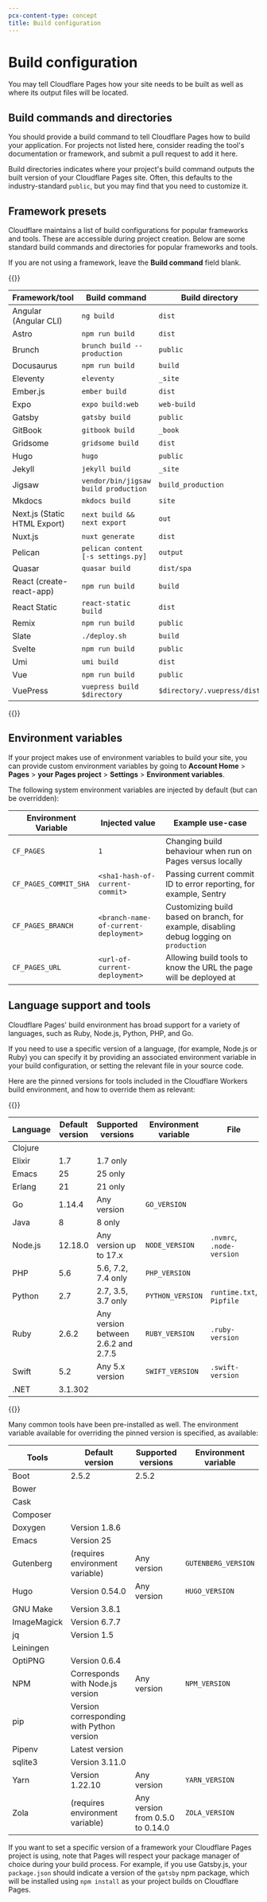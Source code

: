 ```yaml
---
pcx-content-type: concept
title: Build configuration
---
```


# Build configuration

You may tell Cloudflare Pages how your site needs to be built as well as where its output files will be located.

## Build commands and directories

You should provide a build command to tell Cloudflare Pages how to build your application. For projects not listed here, consider reading the tool's documentation or framework, and submit a pull request to add it here.

Build directories indicates where your project's build command outputs the built version of your Cloudflare Pages site. Often, this defaults to the industry-standard `public`, but you may find that you need to customize it.

## Framework presets

Cloudflare maintains a list of build configurations for popular frameworks and tools. These are accessible during project creation. Below are some standard build commands and directories for popular frameworks and tools.

If you are not using a framework, leave the **Build command** field blank.

{{<table-wrap>}}

| Framework/tool               | Build command                        | Build directory             |
| ---------------------------- | ------------------------------------ | --------------------------- |
| Angular (Angular CLI)        | `ng build`                           | `dist`                      |
| Astro                        | `npm run build`                      | `dist`                      |
| Brunch                       | `brunch build --production`          | `public`                    |
| Docusaurus                   | `npm run build`                      | `build`                     |
| Eleventy                     | `eleventy`                           | `_site`                     |
| Ember.js                     | `ember build`                        | `dist`                      |
| Expo                         | `expo build:web`                     | `web-build`                 |
| Gatsby                       | `gatsby build`                       | `public`                    |
| GitBook                      | `gitbook build`                      | `_book`                     |
| Gridsome                     | `gridsome build`                     | `dist`                      |
| Hugo                         | `hugo`                               | `public`                    |
| Jekyll                       | `jekyll build`                       | `_site`                     |
| Jigsaw                       | `vendor/bin/jigsaw build production` | `build_production`          |
| Mkdocs                       | `mkdocs build`                       | `site`                      |
| Next.js (Static HTML Export) | `next build && next export`          | `out`                       |
| Nuxt.js                      | `nuxt generate`                      | `dist`                      |
| Pelican                      | `pelican content [-s settings.py]`   | `output`                    |
| Quasar                       | `quasar build`                       | `dist/spa`                  |
| React (create-react-app)     | `npm run build`                      | `build`                     |
| React Static                 | `react-static build`                 | `dist`                      |
| Remix                        | `npm run build`                      | `public`                    |
| Slate                        | `./deploy.sh`                        | `build`                     |
| Svelte                       | `npm run build`                      | `public`                    |
| Umi                          | `umi build`                          | `dist`                      |
| Vue                          | `npm run build`                      | `public`                    |
| VuePress                     | `vuepress build $directory`          | `$directory/.vuepress/dist` |

{{</table-wrap>}}

## Environment variables

If your project makes use of environment variables to build your site, you can provide custom environment variables by going to **Account Home** > **Pages** > **your Pages project** > **Settings** > **Environment variables**.

The following system environment variables are injected by default (but can be overridden):

| Environment Variable  | Injected value                        | Example use-case                                                                        |
| --------------------- | ------------------------------------- | --------------------------------------------------------------------------------------- |
| `CF_PAGES`            | `1`                                   | Changing build behaviour when run on Pages versus locally                               |
| `CF_PAGES_COMMIT_SHA` | `<sha1-hash-of-current-commit>`       | Passing current commit ID to error reporting, for example, Sentry                       |
| `CF_PAGES_BRANCH`     | `<branch-name-of-current-deployment>` | Customizing build based on branch, for example, disabling debug logging on `production` |
| `CF_PAGES_URL`        | `<url-of-current-deployment>`         | Allowing build tools to know the URL the page will be deployed at                       |

## Language support and tools

Cloudflare Pages' build environment has broad support for a variety of languages, such as Ruby, Node.js, Python, PHP, and Go.

If you need to use a specific version of a language, (for example, Node.js or Ruby) you can specify it by providing an associated environment variable in your build configuration, or setting the relevant file in your source code.

Here are the pinned versions for tools included in the Cloudflare Workers build environment, and how to override them as relevant:

{{<table-wrap>}}

| Language  | Default version | Supported versions                  | Environment variable  | File                      |
| --------- | --------------- | ----------------------------------- | --------------------- | ------------------------- |
| Clojure   |                 |                                     |                       |                           |
| Elixir    | 1.7             | 1.7 only                            |                       |                           |
| Emacs     | 25              | 25 only                             |                       |                           |
| Erlang    | 21              | 21 only                             |                       |                           |
| Go        | 1.14.4          | Any version                         | `GO_VERSION`          |                           |
| Java      | 8               | 8 only                              |                       |                           |
| Node.js   | 12.18.0         | Any version up to 17.x              | `NODE_VERSION`        | `.nvmrc`, `.node-version` |
| PHP       | 5.6             | 5.6, 7.2, 7.4 only                  | `PHP_VERSION`         |                           |
| Python    | 2.7             | 2.7, 3.5, 3.7 only                  | `PYTHON_VERSION`      | `runtime.txt`, `Pipfile`  |
| Ruby      | 2.6.2           | Any version between 2.6.2 and 2.7.5 | `RUBY_VERSION`        | `.ruby-version`           |
| Swift     | 5.2             | Any 5.x version                     | `SWIFT_VERSION`       | `.swift-version`          |
| .NET      | 3.1.302         |                                     |                       |                           |

{{</table-wrap>}}

Many common tools have been pre-installed as well. The environment variable available for overriding the pinned version is specified, as available:

| Tools       | Default version                             | Supported versions               | Environment variable |
| ----------- | --------------------------------------------| -------------------------------- | -------------------- |
| Boot        | 2.5.2                                       | 2.5.2                            |                      |
| Bower       |                                             |                                  |                      |
| Cask        |                                             |                                  |                      |
| Composer    |                                             |                                  |                      |
| Doxygen     | Version 1.8.6                               |                                  |                      |
| Emacs       | Version 25                                  |                                  |                      |
| Gutenberg   | (requires environment variable)             | Any version                      | `GUTENBERG_VERSION`  |
| Hugo        | Version 0.54.0                              | Any version                      | `HUGO_VERSION`       |
| GNU Make    | Version 3.8.1                               |                                  |                      |
| ImageMagick | Version 6.7.7                               |                                  |                      |
| jq          | Version 1.5                                 |                                  |                      |
| Leiningen   |                                             |                                  |                      |
| OptiPNG     | Version 0.6.4                               |                                  |                      |
| NPM         | Corresponds with Node.js version            | Any version                      | `NPM_VERSION`        |
| pip         | Version corresponding with Python version   |                                  |                      |
| Pipenv      | Latest version                              |                                  |                      |
| sqlite3     | Version 3.11.0                              |                                  |                      |
| Yarn        | Version 1.22.10                             | Any version                      | `YARN_VERSION`       |
| Zola        | (requires environment variable)             | Any version from 0.5.0 to 0.14.0 | `ZOLA_VERSION`       |

If you want to set a specific version of a framework your Cloudflare Pages project is using, note that Pages will respect your package manager of choice during your build process. For example, if you use Gatsby.js, your `package.json` should indicate a version of the `gatsby` npm package, which will be installed using `npm install` as your project builds on Cloudflare Pages.
